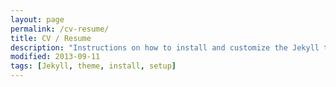```yaml
---
layout: page
permalink: /cv-resume/
title: CV / Resume
description: "Instructions on how to install and customize the Jekyll theme So Simple."
modified: 2013-09-11
tags: [Jekyll, theme, install, setup]
---
```

